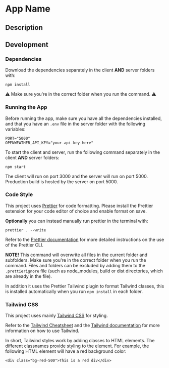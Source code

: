 # App Name


## Description


## Development


### Dependencies

Download the dependencies separately in the client
**AND** server folders with:

    npm install

⚠️ Make sure you're in the correct folder when you run
the command. ⚠️


### Running the App

Before running the app, make sure you have all the
dependencies installed, and that you have an `.env`
file in the server folder with the following variables:

    PORT="5000"
    OPENWEATHER_API_KEY="your-api-key-here"


To start the client and server, run the following
command separately in the client **AND** server
folders:

    npm start

The client will run on port 3000 and the server will
run on port 5000. Production build is hosted by the
server on port 5000.


### Code Style

This project uses [Prettier](https://prettier.io/) for
code formatting. Please install the Prettier extension
for your code editor of choice and enable format on
save. 

**Optionally** you can instead manually run prettier
in the terminal with:

    prettier . --write

Refer to the [Prettier documentation](https://prettier.io/docs/en/cli.html) 
for more detailed instructions on the use of the
Prettier CLI.

**NOTE!** This command will overwrite all files in the
current folder and subfolders. Make sure you're in the
correct folder when you run the command. Files and
folders can be excluded by adding them to the
`.prettierignore` file (such as node_modules, build or
dist directories, which are already in the file). 

In addition it uses the Prettier Tailwind plugin to
format Tailwind classes, this is installed
automatically when you run `npm install` in each
folder.


### Tailwind CSS

This project uses mainly [Tailwind CSS](https://tailwindcss.com/) 
for styling. 

Refer to the [Tailwind Cheatsheet](https://tailwindcomponents.com/cheatsheet/) 
and the [Tailwind documentation](https://tailwindcss.com/docs/) 
for more information on how to use Tailwind.

In short, Tailwind styles work by adding classes to
HTML elements. The different classnames provide styling
to the element. For example, the following HTML element
will have a red background color:

    <div class="bg-red-500">This is a red div</div>
